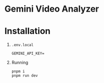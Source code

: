 # Gemini Video Analyzer

# Installation

1. `.env.local`

    ```
    GEMINI_API_KEY=
    ```

2. Running

    ```
    pnpm i
    pnpm run dev
    ```